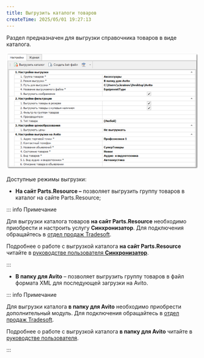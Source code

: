 ```yaml
---
title: Выгрузить каталоги товаров
createTime: 2025/05/01 19:27:13
---
```

Раздел предназначен для выгрузки справочника товаров в виде каталога.

![](../../assets/specification/Aspose.Words.83ab1c44-6b28-430a-a5f2-4d9e6ba1abd4.892.png)

Доступные режимы выгрузки:

- **На сайт Parts.Resource –** позволяет выгрузить группу товаров в каталог на сайте Parts.Resource;

::: info Примечание

Для выгрузки каталога товаров **на сайт Parts.Resource** необходимо приобрести и настроить услугу **Синхронизатор**. Для подключения обращайтесь в [отдел продаж Tradesoft](https://www.tradesoft.ru/about/contacts/).

Подробнее о работе с выгрузкой каталога **на сайт Parts.Resource** читайте в [руководстве пользователя **Синхронизатор**](https://product-doc.tradesoft.ru/ai/synch/index.htm).

:::

- **В папку для Avito** – позволяет выгрузить группу товаров в файл формата XML для последующей загрузки на Avito.

::: info Примечание

Для выгрузки каталога **в папку для Avito** необходимо приобрести дополнительный модуль. Для подключения обращайтесь в [отдел продаж Tradesoft](https://www.tradesoft.ru/about/contacts/).

Подробнее о работе с выгрузкой каталога **в папку для Avito** читайте в [руководстве пользователя](https://product-doc.tradesoft.ru/ai/export_avito/index.htm).

:::